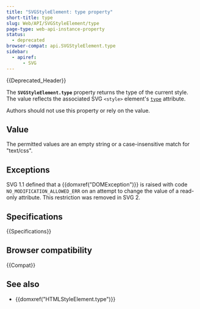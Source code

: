 ```yaml
---
title: "SVGStyleElement: type property"
short-title: type
slug: Web/API/SVGStyleElement/type
page-type: web-api-instance-property
status:
  - deprecated
browser-compat: api.SVGStyleElement.type
sidebar:
  - apiref:
      - SVG
---
```


{{Deprecated_Header}}

The **`SVGStyleElement.type`** property returns the type of the current style.
The value reflects the associated SVG `<style>` element's [`type`](/en-US/docs/Web/SVG/Reference/Element/style#type) attribute.

Authors should not use this property or rely on the value.

## Value

The permitted values are an empty string or a case-insensitive match for "text/css".

## Exceptions

SVG 1.1 defined that a {{domxref("DOMException")}} is raised with code `NO_MODIFICATION_ALLOWED_ERR` on an attempt to change the value of a read-only attribute.
This restriction was removed in SVG 2.

## Specifications

{{Specifications}}

## Browser compatibility

{{Compat}}

## See also

- {{domxref("HTMLStyleElement.type")}}
